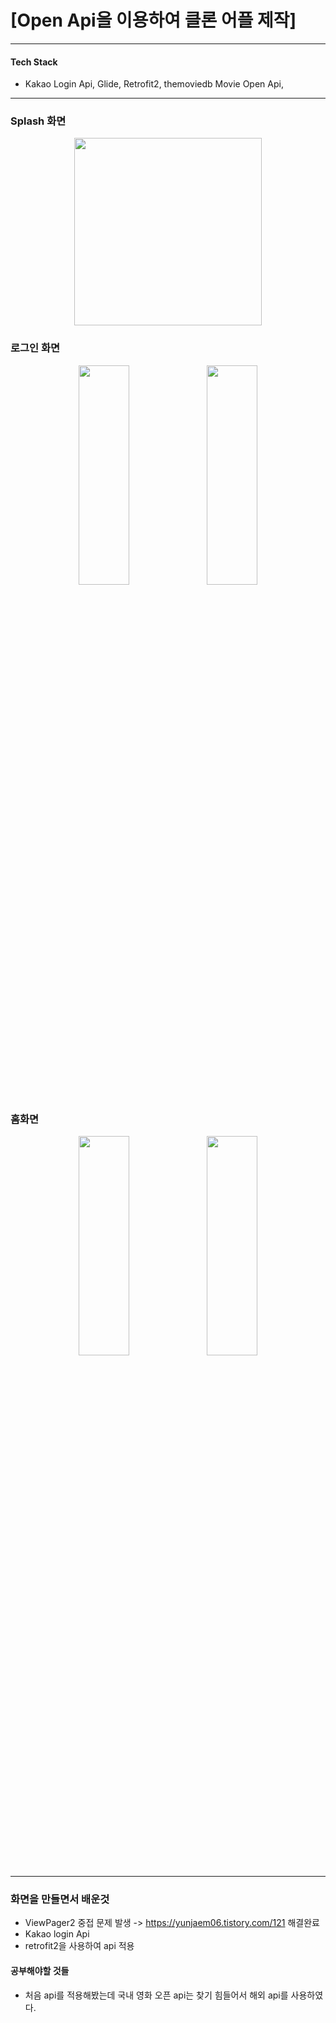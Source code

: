 # [Open Api을 이용하여 클론 어플 제작]
***
#### Tech Stack
* Kakao Login Api, Glide, Retrofit2, themoviedb Movie Open Api, 

***
### Splash 화면
<center class="half">
    <img src="https://user-images.githubusercontent.com/96619472/208282881-c7028971-0c99-4fb6-a0f9-4f59831017e3.png" width="300"/>
</center>

### 로그인 화면
<center class="half">
    <img src="https://user-images.githubusercontent.com/96619472/208282884-fb04dfc0-41ad-412c-9125-3b94dc313d6c.png" width="40%" height="30%">
    <img src="https://user-images.githubusercontent.com/96619472/208282885-f99e7512-d2be-4005-8374-bf8d1897270f.png" width="40%" height="30%">
</center>

### 홈화면
<center class="half">
    <img src="https://user-images.githubusercontent.com/96619472/208282882-02af7fc8-a1f6-4dab-be1d-8edc3f012632.png" width="40%" height="30%">
    <img src="https://user-images.githubusercontent.com/96619472/208282883-e3297599-bcba-4425-a814-79f6c99fa30a.png" width="40%" height="30%">
</center>

***
### 화면을 만들면서 배운것
* ViewPager2 중접 문제 발생 -> https://yunjaem06.tistory.com/121 해결완료
* Kakao login Api 
* retrofit2을 사용하여 api 적용

#### 공부해야할 것들
* 처음 api를 적용해봤는데 국내 영화 오픈 api는 찾기 힘들어서 해외 api를 사용하였다. 